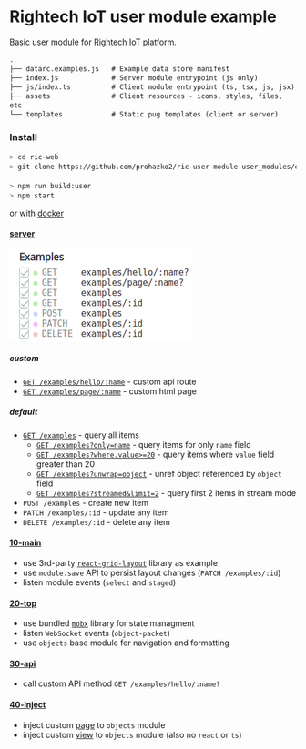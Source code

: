 # Rightech IoT user module example

Basic user module for [Rightech IoT](https://rightech.io/) platform.


```
.
├── datarc.examples.js   # Example data store manifest
├── index.js             # Server module entrypoint (js only)
├── js/index.ts          # Client module entrypoint (ts, tsx, js, jsx)
├── assets               # Client resources - icons, styles, files, etc
└── templates            # Static pug templates (client or server)
```

### Install

```sh
> cd ric-web
> git clone https://github.com/prohazko2/ric-user-module user_modules/examples

> npm run build:user
> npm start
```

or with [docker](https://github.com/prohazko2/ric-build-root)

#### [server](./index.js)

![server routes](./assets/paths.png)

##### custom
- [`GET /examples/hello/:name`](http://localhost:3000/api/v1/examples/hello/test) - custom api route
- [`GET /examples/page/:name`](http://localhost:3000/api/v1/examples/page/test) - custom html page

##### default
- [`GET /examples`](http://localhost:3000/api/v1/examples) - query all items
  - [`GET /examples?only=name`](http://localhost:3000/api/v1/examples?only=name) - query items for only `name` field
  - [`GET /examples?where.value>=20`](http://localhost:3000/api/v1/examples?where.value>=20) - query items where `value` field greater than 20
  - [`GET /examples?unwrap=object`](http://localhost:3000/api/v1/examples?unwind=object) - unref object referenced  by `object` field
  - [`GET /examples?streamed&limit=2`](http://localhost:3000/api/v1/examples?streamed=true&limit=2) - query first 2 items in stream mode
- `POST /examples` - create new item
- `PATCH /examples/:id` - update any item
- `DELETE /examples/:id` - delete any item


#### [10-main](./10-main/index.tsx)

- use 3rd-party [`react-grid-layout`](https://github.com/react-grid-layout/react-grid-layout) library as example
- use `module.save` API to persist layout changes (`PATCH /examples/:id`)
- listen module events (`select` and `staged`)

#### [20-top](./20-top/index.tsx)

- use bundled [`mobx`](https://github.com/mobxjs/mobx) library for state managment
- listen `WebSocket` events (`object-packet`)
- use `objects` base module for navigation and formatting

#### [30-api](./30-api/index.tsx)
- call custom API method `GET /examples/hello/:name?`

#### [40-inject](./40-inject/)
- inject custom [page](./40-inject/page.tsx) to `objects` module
- inject custom [view](./40-inject/view.js) to `objects` module (also no `react` or `ts`)

